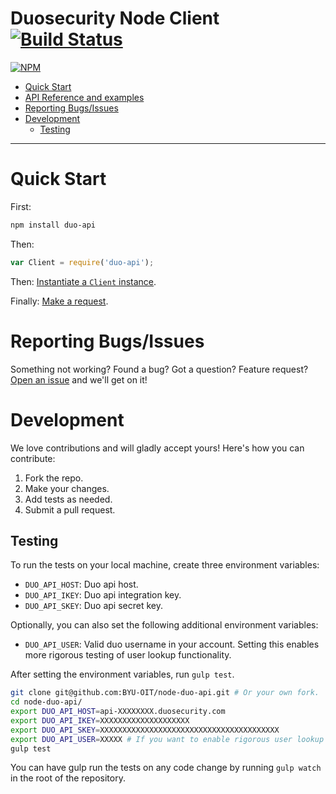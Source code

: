 # Duosecurity Node Client [![Build Status](https://travis-ci.org/BYU-OIT/node-duo-api.svg?branch=master)](https://travis-ci.org/BYU-OIT/node-duo-api)

[![NPM](https://nodei.co/npm/duo-api.png?downloads=true&downloadRank=true&stars=true)](https://nodei.co/npm/duo-api/)

- [Quick Start](#quick-start)
- [API Reference and examples](API.md)
- [Reporting Bugs/Issues](#reporting-bugsissues)
- [Development](#development)
  - [Testing](#testing)

---

# Quick Start

First:

```bash
npm install duo-api
```

Then:

```js
var Client = require('duo-api');
```
Then: [Instantiate a `Client` instance](API.md/#new-clientconfig---client).

Finally:
[Make a request](API.md/#requestmethod-path-params-function-cberror-response---promise).

# Reporting Bugs/Issues

Something not working? Found a bug? Got a question? Feature request? [Open an issue](https://github.com/BYU-OIT/node-duo-api/issues/new) and we'll get on it!

# Development

We love contributions and will gladly accept yours! Here's how you can contribute:

1. Fork the repo.
2. Make your changes.
3. Add tests as needed.
4. Submit a pull request.

## Testing

To run the tests on your local machine, create three environment variables:
 
- `DUO_API_HOST`: Duo api host. 
- `DUO_API_IKEY`: Duo api integration key.
- `DUO_API_SKEY`: Duo api secret key.

Optionally, you can also set the following additional environment variables:

- `DUO_API_USER`: Valid duo username in your account. Setting this enables more rigorous testing of user lookup functionality.

After setting the environment variables, run `gulp test`.

```bash
git clone git@github.com:BYU-OIT/node-duo-api.git # Or your own fork.
cd node-duo-api/
export DUO_API_HOST=api-XXXXXXXX.duosecurity.com
export DUO_API_IKEY=XXXXXXXXXXXXXXXXXXXX
export DUO_API_SKEY=XXXXXXXXXXXXXXXXXXXXXXXXXXXXXXXXXXXXXXXX
export DUO_API_USER=XXXXX # If you want to enable rigorous user lookup testing.
gulp test
```

You can have gulp run the tests on any code change by running `gulp watch` in the root of the repository.

